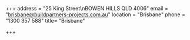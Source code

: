 +++
address = "25 King Street\nBOWEN HILLS QLD 4006"
email = "brisbane@buildpartners-projects.com.au"
location = "Brisbane"
phone = "1300 357 588"
title= "Brisbane"

+++
